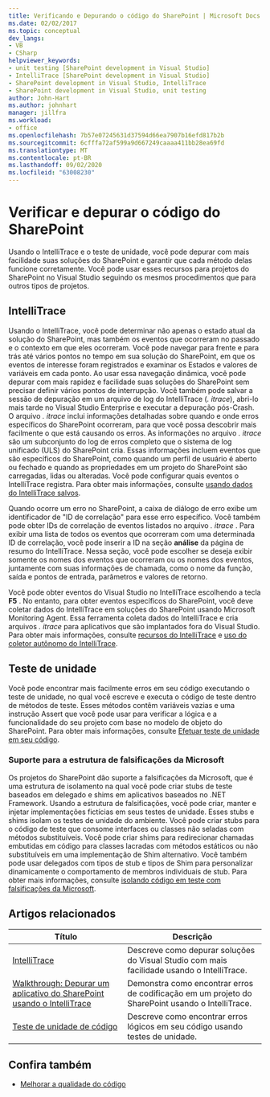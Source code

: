 ```yaml
---
title: Verificando e Depurando o código do SharePoint | Microsoft Docs
ms.date: 02/02/2017
ms.topic: conceptual
dev_langs:
- VB
- CSharp
helpviewer_keywords:
- unit testing [SharePoint development in Visual Studio]
- IntelliTrace [SharePoint development in Visual Studio]
- SharePoint development in Visual Studio, IntelliTrace
- SharePoint development in Visual Studio, unit testing
author: John-Hart
ms.author: johnhart
manager: jillfra
ms.workload:
- office
ms.openlocfilehash: 7b57e07245631d37594d66ea7907b16efd817b2b
ms.sourcegitcommit: 6cfffa72af599a9d667249caaaa411bb28ea69fd
ms.translationtype: MT
ms.contentlocale: pt-BR
ms.lasthandoff: 09/02/2020
ms.locfileid: "63008230"
---
```

# <a name="verify-and-debug-sharepoint-code"></a>Verificar e depurar o código do SharePoint
Usando o IntelliTrace e o teste de unidade, você pode depurar com mais facilidade suas soluções do SharePoint e garantir que cada método delas funcione corretamente. Você pode usar esses recursos para projetos do SharePoint no Visual Studio seguindo os mesmos procedimentos que para outros tipos de projetos.

## <a name="intellitrace"></a>IntelliTrace
Usando o IntelliTrace, você pode determinar não apenas o estado atual da solução do SharePoint, mas também os eventos que ocorreram no passado e o contexto em que eles ocorreram. Você pode navegar para frente e para trás até vários pontos no tempo em sua solução do SharePoint, em que os eventos de interesse foram registrados e examinar os Estados e valores de variáveis em cada ponto. Ao usar essa navegação dinâmica, você pode depurar com mais rapidez e facilidade suas soluções do SharePoint sem precisar definir vários pontos de interrupção. Você também pode salvar a sessão de depuração em um arquivo de log do IntelliTrace (*. itrace*), abri-lo mais tarde no Visual Studio Enterprise e executar a depuração pós-Crash. O arquivo *. itrace* inclui informações detalhadas sobre quando e onde erros específicos do SharePoint ocorreram, para que você possa descobrir mais facilmente o que está causando os erros. As informações no arquivo *. itrace* são um subconjunto do log de erros completo que o sistema de log unificado (ULS) do SharePoint cria. Essas informações incluem eventos que são específicos do SharePoint, como quando um perfil de usuário é aberto ou fechado e quando as propriedades em um projeto do SharePoint são carregadas, lidas ou alteradas. Você pode configurar quais eventos o IntelliTrace registra. Para obter mais informações, consulte [usando dados do IntelliTrace salvos](../debugger/using-saved-intellitrace-data.md).

Quando ocorre um erro no SharePoint, a caixa de diálogo de erro exibe um identificador de "ID de correlação" para esse erro específico. Você também pode obter IDs de correlação de eventos listados no arquivo *. itrace* . Para exibir uma lista de todos os eventos que ocorreram com uma determinada ID de correlação, você pode inserir a ID na seção **análise** da página de resumo do IntelliTrace. Nessa seção, você pode escolher se deseja exibir somente os nomes dos eventos que ocorreram ou os nomes dos eventos, juntamente com suas informações de chamada, como o nome da função, saída e pontos de entrada, parâmetros e valores de retorno.

Você pode obter eventos do Visual Studio no IntelliTrace escolhendo a tecla **F5** . No entanto, para obter eventos específicos do SharePoint, você deve coletar dados do IntelliTrace em soluções do SharePoint usando Microsoft Monitoring Agent. Essa ferramenta coleta dados do IntelliTrace e cria arquivos *. itrace* para aplicativos que são implantados fora do Visual Studio. Para obter mais informações, consulte [recursos do IntelliTrace](../debugger/intellitrace-features.md) e [uso do coletor autônomo do IntelliTrace](../debugger/using-the-intellitrace-stand-alone-collector.md).

## <a name="unit-test"></a>Teste de unidade
Você pode encontrar mais facilmente erros em seu código executando o teste de unidade, no qual você escreve e executa o código de teste dentro de métodos de teste. Esses métodos contêm variáveis vazias e uma instrução Assert que você pode usar para verificar a lógica e a funcionalidade do seu projeto com base no modelo de objeto do SharePoint. Para obter mais informações, consulte [Efetuar teste de unidade em seu código](../test/unit-test-your-code.md).

### <a name="support-for-microsoft-fakes-framework"></a>Suporte para a estrutura de falsificações da Microsoft
Os projetos do SharePoint dão suporte a falsificações da Microsoft, que é uma estrutura de isolamento na qual você pode criar stubs de teste baseados em delegado e shims em aplicativos baseados no .NET Framework. Usando a estrutura de falsificações, você pode criar, manter e injetar implementações fictícias em seus testes de unidade. Esses stubs e shims isolam os testes de unidade do ambiente. Você pode criar stubs para o código de teste que consome interfaces ou classes não seladas com métodos substituíveis. Você pode criar shims para redirecionar chamadas embutidas em código para classes lacradas com métodos estáticos ou não substituíveis em uma implementação de Shim alternativo. Você também pode usar delegados com tipos de stub e tipos de Shim para personalizar dinamicamente o comportamento de membros individuais de stub. Para obter mais informações, consulte [isolando código em teste com falsificações da Microsoft](../test/isolating-code-under-test-with-microsoft-fakes.md).

## <a name="related-articles"></a>Artigos relacionados

|Título|Descrição|
|-----------|-----------------|
|[IntelliTrace](../debugger/intellitrace.md)|Descreve como depurar soluções do Visual Studio com mais facilidade usando o IntelliTrace.|
|[Walkthrough: Depurar um aplicativo do SharePoint usando o IntelliTrace](../sharepoint/walkthrough-debugging-a-sharepoint-application-by-using-intellitrace.md)|Demonstra como encontrar erros de codificação em um projeto do SharePoint usando o IntelliTrace.|
|[Teste de unidade de código](../test/unit-test-your-code.md)|Descreve como encontrar erros lógicos em seu código usando testes de unidade.|

## <a name="see-also"></a>Confira também

- [Melhorar a qualidade do código](../test/improve-code-quality.md)